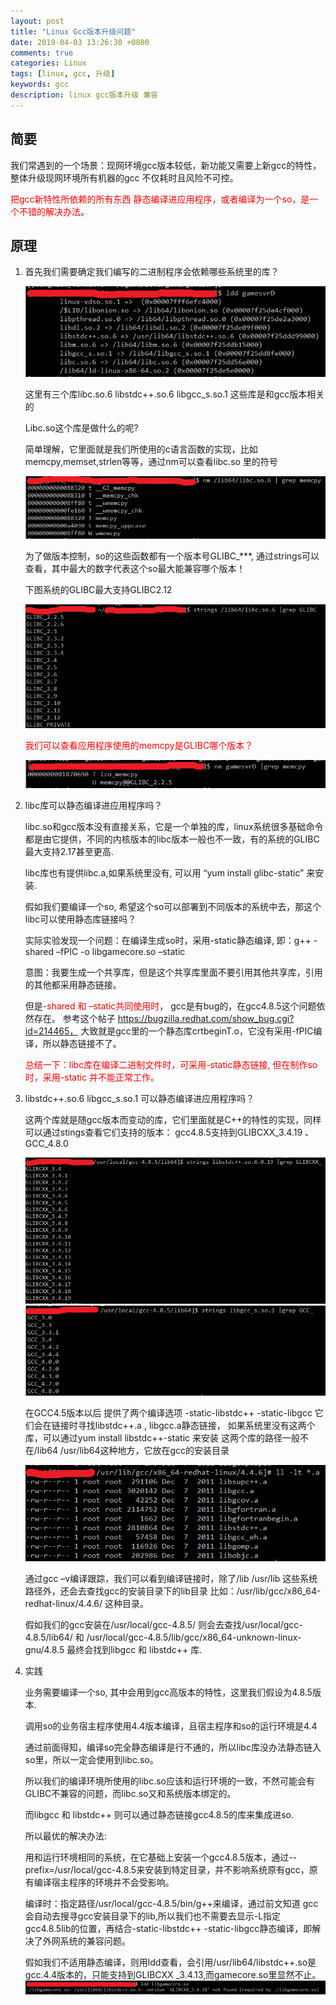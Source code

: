 ```yaml
---
layout: post
title: "Linux Gcc版本升级问题"
date: 2019-04-03 13:26:30 +0800
comments: true
categories: Linux
tags: [linux, gcc, 升级]
keywords: gcc 
description: linux gcc版本升级 兼容
---
```


## 简要
我们常遇到的一个场景：现网环境gcc版本较低，新功能又需要上新gcc的特性，整体升级现网环境所有机器的gcc 不仅耗时且风险不可控。

<font color=red>把gcc新特性所依赖的所有东西 静态编译进应用程序，或者编译为一个so，是一个不错的解决办法</font>。

## 原理

1. 首先我们需要确定我们编写的二进制程序会依赖哪些系统里的库？
   
   ![](https://raw.githubusercontent.com/KeepMemoryAlive/KeepMemoryAlive.github.io/master/images/ldd.png)

    这里有三个库libc.so.6  libstdc++.so.6  libgcc_s.so.1 这些库是和gcc版本相关的

    Libc.so这个库是做什么的呢?

    简单理解，它里面就是我们所使用的c语言函数的实现，比如memcpy,memset,strlen等等，通过nm可以查看libc.so 里的符号

    ![](https://raw.githubusercontent.com/KeepMemoryAlive/KeepMemoryAlive.github.io/master/images/libc.png)

    为了做版本控制，so的这些函数都有一个版本号GLIBC_***, 通过strings可以查看，其中最大的数字代表这个so最大能兼容哪个版本！
    
    下图系统的GLIBC最大支持GLIBC2.12

    ![](https://raw.githubusercontent.com/KeepMemoryAlive/KeepMemoryAlive.github.io/master/images/glbc.png)

    <font color=red>我们可以查看应用程序使用的memcpy是GLIBC哪个版本？</font>

    ![](https://raw.githubusercontent.com/KeepMemoryAlive/KeepMemoryAlive.github.io/master/images/memcpy.png)

2. libc库可以静态编译进应用程序吗？
   
   libc.so和gcc版本没有直接关系，它是一个单独的库，linux系统很多基础命令都是由它提供，不同的内核版本的libc版本一般也不一致，有的系统的GLIBC最大支持2.17甚至更高.

   libc库也有提供libc.a,如果系统里没有, 可以用 “yum install glibc-static” 来安装.

   假如我们要编译一个so, 希望这个so可以部署到不同版本的系统中去，那这个libc可以使用静态库链接吗？

   实际实验发现一个问题：在编译生成so时，采用-static静态编译,   即：g++ -shared –fPIC -o libgamecore.so –static  

   意图：我要生成一个共享库，但是这个共享库里面不要引用其他共享库，引用的其他都采用静态链接。 

   但是<font color=red>-shared 和 –static共同使用时</font>， gcc是有bug的，在gcc4.8.5这个问题依然存在。
   参考这个帖子 https://bugzilla.redhat.com/show_bug.cgi?id=214465，
   大致就是gcc里的一个静态库crtbeginT.o，它没有采用-fPIC编译，所以静态链接不了。

   <font color=red>总结一下：libc库在编译二进制文件时，可采用-static静态链接,  但在制作so时，采用-static 并不能正常工作。</font>

3. libstdc++.so.6  libgcc_s.so.1 可以静态编译进应用程序吗？
   
   这两个库就是随gcc版本而变动的库，它们里面就是C++的特性的实现，同样可以通过stings查看它们支持的版本：
   gcc4.8.5支持到GLIBCXX_3.4.19 、GCC_4.8.0
   
   ![](https://raw.githubusercontent.com/KeepMemoryAlive/KeepMemoryAlive.github.io/master/images/glbcxx.png)
   ![](https://raw.githubusercontent.com/KeepMemoryAlive/KeepMemoryAlive.github.io/master/images/gcc.png)

   在GCC4.5版本以后 提供了两个编译选项 -static-libstdc++  -static-libgcc 它们会在链接时寻找libstdc++.a , libgcc.a静态链接，
   如果系统里没有这两个库，可以通过yum install  libstdc++-static 来安装
   这两个库的路径一般不在/lib64 /usr/lib64这种地方，它放在gcc的安装目录

   ![](https://raw.githubusercontent.com/KeepMemoryAlive/KeepMemoryAlive.github.io/master/images/gcc_lib.png)
   
   通过gcc –v编译跟踪，我们可以看到编译链接时，除了/lib /usr/lib 这些系统路径外，还会去查找gcc的安装目录下的lib目录
   比如：/usr/lib/gcc/x86_64-redhat-linux/4.4.6/ 这种目录。

   假如我们的gcc安装在/usr/local/gcc-4.8.5/  则会去查找/usr/local/gcc-4.8.5/lib64/ 和 /usr/local/gcc-4.8.5/lib/gcc/x86_64-unknown-linux-gnu/4.8.5 最终会找到libgcc  和 libstdc++ 库.

4. 实践
   
   业务需要编译一个so, 其中会用到gcc高版本的特性，这里我们假设为4.8.5版本. 

   调用so的业务宿主程序使用4.4版本编译，且宿主程序和so的运行环境是4.4 

   通过前面得知，编译so完全静态编译是行不通的，所以libc库没办法静态链入so里，所以一定会使用到libc.so。

   所以我们的编译环境所使用的libc.so应该和运行环境的一致，不然可能会有GLIBC不兼容的问题，而libc.so又和系统版本绑定的。

   而libgcc 和 libstdc++ 则可以通过静态链接gcc4.8.5的库来集成进so.

   所以最优的解决办法: 
   
   用和运行环境相同的系统，在它基础上安装一个gcc4.8.5版本，通过--prefix=/usr/local/gcc-4.8.5来安装到特定目录，并不影响系统原有gcc，原有编译宿主程序的环境并不会受影响。

   编译时：指定路径/usr/local/gcc-4.8.5/bin/g++来编译，通过前文知道 gcc会自动去搜寻gcc安装目录下的lib,所以我们也不需要去显示-L指定gcc4.8.5lib的位置，再结合-static-libstdc++  -static-libgcc静态编译，即解决了外网系统的兼容问题。

   假如我们不适用静态编译，则用ldd查看，会引用/usr/lib64/libstdc++.so是gcc.4.4版本的，只能支持到GLIBCXX _3.4.13,而gamecore.so里显然不止。
   ![](https://raw.githubusercontent.com/KeepMemoryAlive/KeepMemoryAlive.github.io/master/images/so.png)



